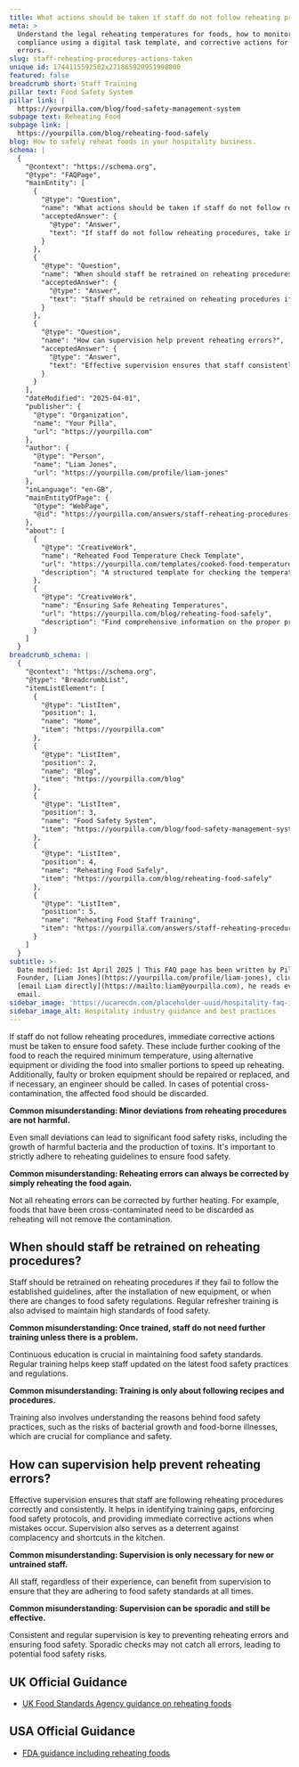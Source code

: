 ```yaml
---
title: What actions should be taken if staff do not follow reheating procedures?
meta: >
  Understand the legal reheating temperatures for foods, how to monitor
  compliance using a digital task template, and corrective actions for reheating
  errors.
slug: staff-reheating-procedures-actions-taken
unique id: 1744115592502x271865920951998000
featured: false
breadcrumb short: Staff Training
pillar text: Food Safety System
pillar link: |
  https://yourpilla.com/blog/food-safety-management-system
subpage text: Reheating Food
subpage link: |
  https://yourpilla.com/blog/reheating-food-safely
blog: How to safely reheat foods in your hospitality business.
schema: |
  {
    "@context": "https://schema.org",
    "@type": "FAQPage",
    "mainEntity": [
      {
        "@type": "Question",
        "name": "What actions should be taken if staff do not follow reheating procedures?",
        "acceptedAnswer": {
          "@type": "Answer",
          "text": "If staff do not follow reheating procedures, take immediate corrective actions to ensure food safety. These include further cooking of the food to reach the required temperature, using alternative equipment or dividing the food into smaller portions to speed up reheating. Additionally, repair or replace faulty equipment, and in cases of cross-contamination, the affected food should be discarded."
        }
      },
      {
        "@type": "Question",
        "name": "When should staff be retrained on reheating procedures?",
        "acceptedAnswer": {
          "@type": "Answer",
          "text": "Staff should be retrained on reheating procedures if they fail to follow established guidelines, after the installation of new equipment, or when there are updates to food safety regulations. Regular refresher training is also recommended to maintain high food safety standards."
        }
      },
      {
        "@type": "Question",
        "name": "How can supervision help prevent reheating errors?",
        "acceptedAnswer": {
          "@type": "Answer",
          "text": "Effective supervision ensures that staff consistently follow reheating procedures correctly. It helps identify training needs, enforces food safety protocols, and provides immediate corrective actions when needed. Consistent supervision is crucial to prevent complacency and ensure adherence to food safety standards."
        }
      }
    ],
    "dateModified": "2025-04-01",
    "publisher": {
      "@type": "Organization",
      "name": "Your Pilla",
      "url": "https://yourpilla.com"
    },
    "author": {
      "@type": "Person",
      "name": "Liam Jones",
      "url": "https://yourpilla.com/profile/liam-jones"
    },
    "inLanguage": "en-GB",
    "mainEntityOfPage": {
      "@type": "WebPage",
      "@id": "https://yourpilla.com/answers/staff-reheating-procedures-actions-taken"
    },
    "about": [
      {
        "@type": "CreativeWork",
        "name": "Reheated Food Temperature Check Template",
        "url": "https://yourpilla.com/templates/cooked-food-temperature-check",
        "description": "A structured template for checking the temperature of reheated food, ensuring compliance with safety standards and creating a record of food safety activities."
      },
      {
        "@type": "CreativeWork",
        "name": "Ensuring Safe Reheating Temperatures",
        "url": "https://yourpilla.com/blog/reheating-food-safely",
        "description": "Find comprehensive information on the proper procedures for safely reheating food to prevent foodborne illnesses."
      }
    ]
  }
breadcrumb_schema: |
  {
    "@context": "https://schema.org",
    "@type": "BreadcrumbList",
    "itemListElement": [
      {
        "@type": "ListItem",
        "position": 1,
        "name": "Home",
        "item": "https://yourpilla.com"
      },
      {
        "@type": "ListItem",
        "position": 2,
        "name": "Blog",
        "item": "https://yourpilla.com/blog"
      },
      {
        "@type": "ListItem",
        "position": 3,
        "name": "Food Safety System",
        "item": "https://yourpilla.com/blog/food-safety-management-system"
      },
      {
        "@type": "ListItem",
        "position": 4,
        "name": "Reheating Food Safely",
        "item": "https://yourpilla.com/blog/reheating-food-safely"
      },
      {
        "@type": "ListItem",
        "position": 5,
        "name": "Reheating Food Staff Training",
        "item": "https://yourpilla.com/answers/staff-reheating-procedures-actions-taken"
      }
    ]
  }
subtitle: >-
  Date modified: 1st April 2025 | This FAQ page has been written by Pilla
  Founder, [Liam Jones](https://yourpilla.com/profile/liam-jones), click to
  [email Liam directly](https://mailto:liam@yourpilla.com), he reads every
  email.
sidebar_image: 'https://ucarecdn.com/placeholder-uuid/hospitality-faq-image.jpg'
sidebar_image_alt: Hospitality industry guidance and best practices
---
```

If staff do not follow reheating procedures, immediate corrective actions must be taken to ensure food safety. These include further cooking of the food to reach the required minimum temperature, using alternative equipment or dividing the food into smaller portions to speed up reheating. Additionally, faulty or broken equipment should be repaired or replaced, and if necessary, an engineer should be called. In cases of potential cross-contamination, the affected food should be discarded.

**Common misunderstanding: Minor deviations from reheating procedures are not harmful.**

Even small deviations can lead to significant food safety risks, including the growth of harmful bacteria and the production of toxins. It's important to strictly adhere to reheating guidelines to ensure food safety.

**Common misunderstanding: Reheating errors can always be corrected by simply reheating the food again.**

Not all reheating errors can be corrected by further heating. For example, foods that have been cross-contaminated need to be discarded as reheating will not remove the contamination.

## When should staff be retrained on reheating procedures?

Staff should be retrained on reheating procedures if they fail to follow the established guidelines, after the installation of new equipment, or when there are changes to food safety regulations. Regular refresher training is also advised to maintain high standards of food safety.

**Common misunderstanding: Once trained, staff do not need further training unless there is a problem.**

Continuous education is crucial in maintaining food safety standards. Regular training helps keep staff updated on the latest food safety practices and regulations.

**Common misunderstanding: Training is only about following recipes and procedures.**

Training also involves understanding the reasons behind food safety practices, such as the risks of bacterial growth and food-borne illnesses, which are crucial for compliance and safety.

## How can supervision help prevent reheating errors?

Effective supervision ensures that staff are following reheating procedures correctly and consistently. It helps in identifying training gaps, enforcing food safety protocols, and providing immediate corrective actions when mistakes occur. Supervision also serves as a deterrent against complacency and shortcuts in the kitchen.

**Common misunderstanding: Supervision is only necessary for new or untrained staff.**

All staff, regardless of their experience, can benefit from supervision to ensure that they are adhering to food safety standards at all times.

**Common misunderstanding: Supervision can be sporadic and still be effective.**

Consistent and regular supervision is key to preventing reheating errors and ensuring food safety. Sporadic checks may not catch all errors, leading to potential food safety risks.

## UK Official Guidance

-   [UK Food Standards Agency guidance on reheating foods](https://www.food.gov.uk/sites/default/files/media/document/reheating.pdf)
    

## USA Official Guidance

-   [FDA guidance including reheating foods](https://www.fsis.usda.gov/food-safety/safe-food-handling-and-preparation/food-safety-basics/leftovers-and-food-safety#:~:text=When%20reheating%20leftovers%2C%20be%20sure,heat%20all%20the%20way%20through.)

